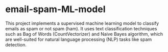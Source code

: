 # email-spam-ML-model
This project implements a supervised machine learning model to classify emails as spam or not spam (ham). It uses text classification techniques such as Bag of Words (CountVectorizer) and Naive Bayes algorithm, which are well-suited for natural language processing (NLP) tasks like spam detection.
